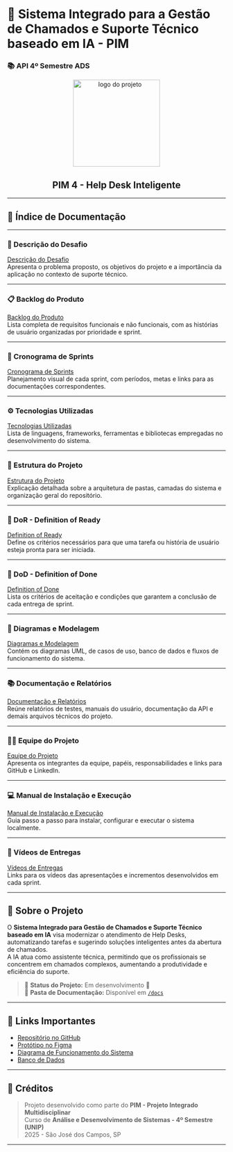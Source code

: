 # 🧠 Sistema Integrado para a Gestão de Chamados e Suporte Técnico baseado em IA - PIM  
### 📚 API 4º Semestre ADS

<p align="center">
  <img src="docs/Img/logo.png" alt="logo do projeto" width="200">
  <h2 align="center">PIM 4 - Help Desk Inteligente</h2>
</p>

---

## 🧾 Índice de Documentação

---

### 🧩 Descrição do Desafio  
[Descrição do Desafio](docs/DESAFIO.md)  
Apresenta o problema proposto, os objetivos do projeto e a importância da aplicação no contexto de suporte técnico.

---

### 📋 Backlog do Produto  
[Backlog do Produto](docs/BACKLOG.md)  
Lista completa de requisitos funcionais e não funcionais, com as histórias de usuário organizadas por prioridade e sprint.

---

### 📅 Cronograma de Sprints  
[Cronograma de Sprints](docs/SPRINTS.md)  
Planejamento visual de cada sprint, com períodos, metas e links para as documentações correspondentes.

---

### ⚙️ Tecnologias Utilizadas  
[Tecnologias Utilizadas](docs/TECNOLOGIAS.md)  
Lista de linguagens, frameworks, ferramentas e bibliotecas empregadas no desenvolvimento do sistema.

---

### 📂 Estrutura do Projeto  
[Estrutura do Projeto](docs/ESTRUTURA.md)  
Explicação detalhada sobre a arquitetura de pastas, camadas do sistema e organização geral do repositório.

---

### 🧠 DoR - Definition of Ready  
[Definition of Ready](docs/DOR.md)  
Define os critérios necessários para que uma tarefa ou história de usuário esteja pronta para ser iniciada.

---

### 🏁 DoD - Definition of Done  
[Definition of Done](docs/DOD.md)  
Lista os critérios de aceitação e condições que garantem a conclusão de cada entrega de sprint.

---

### 🧩 Diagramas e Modelagem  
[Diagramas e Modelagem](docs/DIAGRAMAS.md)  
Contém os diagramas UML, de casos de uso, banco de dados e fluxos de funcionamento do sistema.

---

### 📚 Documentação e Relatórios  
[Documentação e Relatórios](docs/DOCUMENTACAO.md)  
Reúne relatórios de testes, manuais do usuário, documentação da API e demais arquivos técnicos do projeto.

---

### 👨‍💻 Equipe do Projeto  
[Equipe do Projeto](docs/EQUIPE.md)  
Apresenta os integrantes da equipe, papéis, responsabilidades e links para GitHub e LinkedIn.

---

### 💻 Manual de Instalação e Execução  
[Manual de Instalação e Execução](docs/MANUAL.md)  
Guia passo a passo para instalar, configurar e executar o sistema localmente.

---

### 🎥 Vídeos de Entregas  
[Vídeos de Entregas](docs/VIDEOS.md)  
Links para os vídeos das apresentações e incrementos desenvolvidos em cada sprint.

---

## 🚀 Sobre o Projeto

O **Sistema Integrado para Gestão de Chamados e Suporte Técnico baseado em IA** visa modernizar o atendimento de Help Desks, automatizando tarefas e sugerindo soluções inteligentes antes da abertura de chamados.  
A IA atua como assistente técnica, permitindo que os profissionais se concentrem em chamados complexos, aumentando a produtividade e eficiência do suporte.

> 🔧 **Status do Projeto:** Em desenvolvimento 🚧  
> 📂 **Pasta de Documentação:** Disponível em [`/docs`](./docs)

---

## 📌 Links Importantes
- [Repositório no GitHub](https://github.com/LucasAntonioGS/PIM4)
- [Protótipo no Figma](https://www.figma.com/proto/PNPPrRL9X2HOf28W2uVfBA/Untitled?node-id=0-1&t=lVBYdFW5QGeTdOtv-1)
- [Diagrama de Funcionamento do Sistema](https://github.com/LucasAntonioGS/NeoDesk/blob/main/Diagrama_De_Funcionamento_Do_Sistema%20Atualizado%202.2.asta)
- [Banco de Dados](https://github.com/LucasAntonioGS/PIM4/tree/main/Banco%20de%20Dados)

---

## 🧾 Créditos

> Projeto desenvolvido como parte do **PIM - Projeto Integrado Multidisciplinar**  
> Curso de **Análise e Desenvolvimento de Sistemas - 4º Semestre (UNIP)**  
> 2025 - São José dos Campos, SP

---
